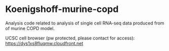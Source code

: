 # Koenigshoff-murine-copd  

Analysis code related to analysis of single cell RNA-seq data produced from of murine COPD model. 

UCSC cell browser (pw protected, please contact for access):
https://dys1xs8fluqmw.cloudfront.net

